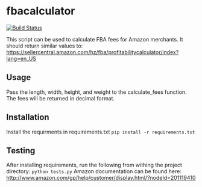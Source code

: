 # fbacalculator
[![Build Status](https://travis-ci.org/hamptus/fbacalculator.svg?branch=master)](https://travis-ci.org/hamptus/fbacalculator)

This script can be used to calculate FBA fees for Amazon merchants. It should return similar values to:
https://sellercentral.amazon.com/hz/fba/profitabilitycalculator/index?lang=en_US

## Usage
Pass the length, width, height, and weight to the calculate\_fees function. The fees will be returned in decimal format.

## Installation
Install the requirments in requirements.txt
`pip install -r requirements.txt`

## Testing
After installing requirements, run the following from withing the project directory:
`python tests.py`
Amazon documentation can be found here:
http://www.amazon.com/gp/help/customer/display.html/?nodeId=201119410
